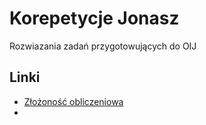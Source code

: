 # Korepetycje Jonasz

Rozwiazania zadań przygotowujących do OIJ

## Linki

- [Złożoność obliczeniowa](https://main2.edu.pl/main2/courses/show/17/33/)
- 